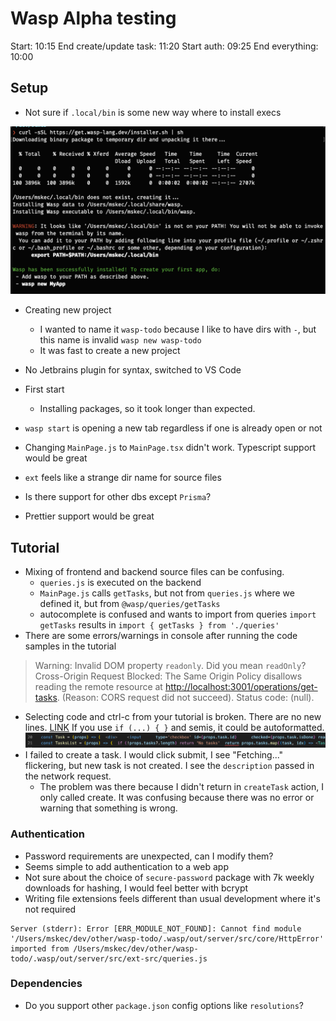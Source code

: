 # Wasp Alpha testing

Start: 10:15
End create/update task: 11:20
Start auth: 09:25
End everything: 10:00

## Setup
- Not sure if `.local/bin` is some new way where to install execs

![CLI](./wasp-install.png)

- Creating new project
	- I wanted to name it `wasp-todo` because I like to have dirs with `-`, but this name is invalid
	  `wasp new wasp-todo`
	- It was fast to create a new project

- No Jetbrains plugin for syntax, switched to VS Code

- First start
	- Installing packages, so it took longer than expected.

- `wasp start` is opening a new tab regardless if one is already open or not
- Changing `MainPage.js` to `MainPage.tsx` didn't work. Typescript support would be great
- `ext` feels like a strange dir name for source files
- Is there support for other dbs except `Prisma`?
 - Prettier support would be great

## Tutorial
- Mixing of frontend and backend source files can be confusing.
	- `queries.js` is executed on the backend
	- `MainPage.js` calls `getTasks`, but not from `queries.js` where we defined it, but from `@wasp/queries/getTasks`
	- autocomplete is confused and wants to import from queries `import getTasks` results in `import { getTasks } from './queries'`
- There are some errors/warnings in console after running the code samples in the tutorial
> Warning: Invalid DOM property `readonly`. Did you mean `readOnly`?
> Cross-Origin Request Blocked: The Same Origin Policy disallows reading the remote resource at [http://localhost:3001/operations/get-tasks](http://localhost:3001/operations/get-tasks "http://localhost:3001/operations/get-tasks"). (Reason: CORS request did not succeed). Status code: (null).
- Selecting code and ctrl-c from your tutorial is broken. There are no new lines. [LINK](https://wasp-lang.dev/docs/tutorials/todo-app/listing-tasks)
  If you use `if (...) { }` and semis, it could be autoformatted.
 ![Broken lines](wasp-broken-lines.png)
- I failed to create a task. I would click submit, I see "Fetching..." flickering, but new task is not created. I see the `description` passed in the network request. 
	- The problem was there because I didn't return in `createTask` action, I only called create. It was confusing because there was no error or warning that something is wrong.

### Authentication
- Password requirements are unexpected, can I modify them?
- Seems simple to add authentication to a web app
- Not sure about the choice of `secure-password` package with 7k weekly downloads for hashing, I would feel better with bcrypt
- Writing file extensions feels different than usual development where it's not required
```
Server (stderr): Error [ERR_MODULE_NOT_FOUND]: Cannot find module '/Users/mskec/dev/other/wasp-todo/.wasp/out/server/src/core/HttpError' imported from /Users/mskec/dev/other/wasp-todo/.wasp/out/server/src/ext-src/queries.js
```

### Dependencies
- Do you support other `package.json` config options like `resolutions`?
